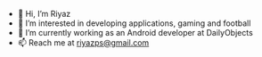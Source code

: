 - 👋 Hi, I’m Riyaz
- 👀 I’m interested in developing applications, gaming and football
- 🌱 I’m currently working as an Android developer at DailyObjects
- 📫 Reach me at riyazps@gmail.com

<!---
Riyaz002/Riyaz002 is a ✨ special ✨ repository because its `README.md` (this file) appears on your GitHub profile.
You can click the Preview link to take a look at your changes.
--->
